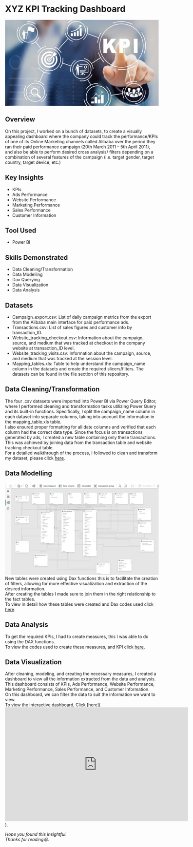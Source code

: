 # XYZ KPI Tracking Dashboard
![](kpi.jpg)
## Overview 
On this project, I worked on a bunch of datasets, to create a visually appealing dashboard where the company could track the performance/KPIs of one of its Online Marketing channels called Alibaba over the period they ran their paid performance campaign (20th March 2011 – 5th April 2011), and also be able to perform desired cross analysis/ filters depending on a combination of several features of the campaign (i.e. target gender, target country, target device, etc.)  
## Key Insights 
* KPIs
* Ads Performance
* Website Performance
* Marketing Performance
* Sales Performance
* Customer Information 
## Tool Used
* Power BI
## Skills Demonstrated 
* Data Cleaning/Transformation
* Data Modelling
* Dax Querying
* Data Visualization
* Data Analysis
## Datasets
* Campaign_export.csv: List of daily campaign metrics from the export from the Alibaba main interface for paid performance ads.
* Transactions.csv: List of sales figures and customer info by transaction_ID.
* Website_tracking_checkout.csv: Information about the campaign, source, and medium that was tracked at checkout in the company website at transaction_ID level.
* Website_tracking_visits.csv: Information about the campaign, source, and medium that was tracked at the session level.
* Mapping_tables.xls: Table to help understand the campaign_name column in the datasets and create the required slicers/filters.
The datasets can be found in the file section of this repository.
## Data Cleaning/Transformation 
The four .csv datasets were imported into Power BI via Power Query Editor, where I performed cleaning and transformation tasks utilizing Power Query and its built-in functions. Specifically, I split the campaign_name column in each dataset into separate columns, taking into account the information in the mapping_table.xls table.  
I also ensured proper formatting for all date columns and verified that each column had the correct data type. Since the focus is on transactions generated by ads, I created a new table containing only these transactions. This was achieved by joining data from the transaction table and website tracking checkout table.  
For a detailed walkthrough of the process, I followed to clean and transform my dataset, please click [here](Data_Cleaning_Guide.pdf).
## Data Modelling 
![](modelling.jpg)
New tables were created using Dax functions this is to facilitate the creation of filters, allowing for more effective visualization and extraction of the desired information.  
After creating the tables I made sure to join them in the right relationship to the fact tables.  
To view in detail how these tables were created and Dax codes used click [here](Data_Modeling_Guide.pdf).
## Data Analysis
To get the required KPIs, I had to create measures, this I was able to do using the DAX functions.  
To view the codes used to create these measures, and KPI click [here](Data_Analysis_Guide.pdf).
## Data Visualization
After cleaning, modeling, and creating the necessary measures, I created a dashboard to view all the information extracted from the data and analysis.  
This dashboard consists of KPIs, Ads Performance, Website Performance, Marketing Performance, Sales Performance, and Customer Information.  
On this dashboard, we can filter the data to suit the information we want to view.  
To view the interactive dashboard, Click [here](<iframe title="Marketing_BI_dashboard" width="600" height="373.5" src="https://app.powerbi.com/view?r=eyJrIjoiY2U3YWM1ZjUtODhhMC00YjFhLTgwY2YtZjA0OTg0YTI4NWZhIiwidCI6IjQzMDIwM2U1LTc2NTItNDAwMi05NDIzLTM2YjYyNzdmNDdkNiIsImMiOjEwfQ%3D%3D" frameborder="0" allowFullScreen="true"></iframe>).

 _Hope you found this insightful._  
  _Thanks for reading😄._






